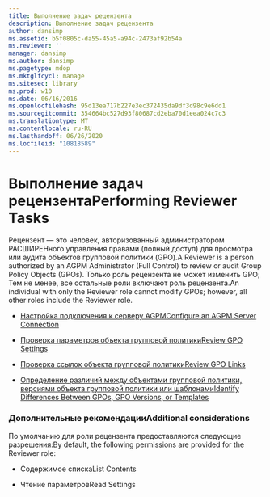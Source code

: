 ```yaml
---
title: Выполнение задач рецензента
description: Выполнение задач рецензента
author: dansimp
ms.assetid: b5f0805c-da55-45a5-a94c-2473af92b54a
ms.reviewer: ''
manager: dansimp
ms.author: dansimp
ms.pagetype: mdop
ms.mktglfcycl: manage
ms.sitesec: library
ms.prod: w10
ms.date: 06/16/2016
ms.openlocfilehash: 95d13ea717b227e3ec372435da9df3d98c9e6dd1
ms.sourcegitcommit: 354664bc527d93f80687cd2eba70d1eea024c7c3
ms.translationtype: MT
ms.contentlocale: ru-RU
ms.lasthandoff: 06/26/2020
ms.locfileid: "10818589"
---
```

# <span data-ttu-id="60100-103">Выполнение задач рецензента</span><span class="sxs-lookup"><span data-stu-id="60100-103">Performing Reviewer Tasks</span></span>


<span data-ttu-id="60100-104">Рецензент — это человек, авторизованный администратором РАСШИРЕНного управления правами (полный доступ) для просмотра или аудита объектов групповой политики (GPO).</span><span class="sxs-lookup"><span data-stu-id="60100-104">A Reviewer is a person authorized by an AGPM Administrator (Full Control) to review or audit Group Policy Objects (GPOs).</span></span> <span data-ttu-id="60100-105">Только роль рецензента не может изменить GPO; Тем не менее, все остальные роли включают роль рецензента.</span><span class="sxs-lookup"><span data-stu-id="60100-105">An individual with only the Reviewer role cannot modify GPOs; however, all other roles include the Reviewer role.</span></span>

-   [<span data-ttu-id="60100-106">Настройка подключения к серверу AGPM</span><span class="sxs-lookup"><span data-stu-id="60100-106">Configure an AGPM Server Connection</span></span>](configure-an-agpm-server-connection-agpm40.md)

-   [<span data-ttu-id="60100-107">Проверка параметров объекта групповой политики</span><span class="sxs-lookup"><span data-stu-id="60100-107">Review GPO Settings</span></span>](review-gpo-settings-agpm40.md)

-   [<span data-ttu-id="60100-108">Проверка ссылок объекта групповой политики</span><span class="sxs-lookup"><span data-stu-id="60100-108">Review GPO Links</span></span>](review-gpo-links-agpm40.md)

-   [<span data-ttu-id="60100-109">Определение различий между объектами групповой политики, версиями объекта групповой политики или шаблонами</span><span class="sxs-lookup"><span data-stu-id="60100-109">Identify Differences Between GPOs, GPO Versions, or Templates</span></span>](identify-differences-between-gpos-gpo-versions-or-templates-agpm40.md)

### <span data-ttu-id="60100-110">Дополнительные рекомендации</span><span class="sxs-lookup"><span data-stu-id="60100-110">Additional considerations</span></span>

<span data-ttu-id="60100-111">По умолчанию для роли рецензента предоставляются следующие разрешения:</span><span class="sxs-lookup"><span data-stu-id="60100-111">By default, the following permissions are provided for the Reviewer role:</span></span>

-   <span data-ttu-id="60100-112">Содержимое списка</span><span class="sxs-lookup"><span data-stu-id="60100-112">List Contents</span></span>

-   <span data-ttu-id="60100-113">Чтение параметров</span><span class="sxs-lookup"><span data-stu-id="60100-113">Read Settings</span></span>

 

 





